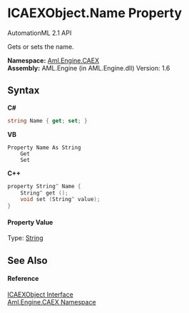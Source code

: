 # ICAEXObject.Name Property 
AutomationML 2.1 API 

Gets or sets the name.

**Namespace:**&nbsp;<a href="N_Aml_Engine_CAEX">Aml.Engine.CAEX</a><br />**Assembly:**&nbsp;AML.Engine (in AML.Engine.dll) Version: 1.6

## Syntax

**C#**<br />
``` C#
string Name { get; set; }
```

**VB**<br />
``` VB
Property Name As String
	Get
	Set
```

**C++**<br />
``` C++
property String^ Name {
	String^ get ();
	void set (String^ value);
}
```


#### Property Value
Type: <a href="https://docs.microsoft.com/dotnet/api/system.string" target="_parent" rel="noopener noreferrer">String</a>

## See Also


#### Reference
<a href="T_Aml_Engine_CAEX_ICAEXObject">ICAEXObject Interface</a><br /><a href="N_Aml_Engine_CAEX">Aml.Engine.CAEX Namespace</a><br />